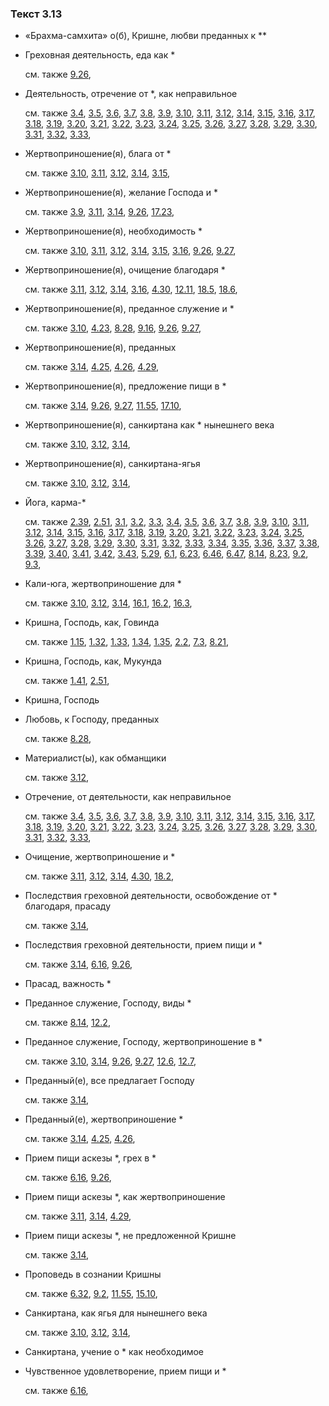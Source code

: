 ### Текст 3.13
	
- «Брахма-самхита» о(б), Кришне, любви преданных к \*\*

	
- Греховная деятельность, еда как \*

	см. также  [9.26](../09/0926.md), 
	
- Деятельность, отречение от \*, как неправильное

	см. также  [3.4](../03/0304.md),  [3.5](../03/0305.md),  [3.6](../03/0306.md),  [3.7](../03/0307.md),  [3.8](../03/0308.md),  [3.9](../03/0309.md),  [3.10](../03/0310.md),  [3.11](../03/0311.md),  [3.12](../03/0312.md),  [3.14](../03/0314.md),  [3.15](../03/0315.md),  [3.16](../03/0316.md),  [3.17](../03/0317.md),  [3.18](../03/0318.md),  [3.19](../03/0319.md),  [3.20](../03/0320.md),  [3.21](../03/0321.md),  [3.22](../03/0322.md),  [3.23](../03/0323.md),  [3.24](../03/0324.md),  [3.25](../03/0325.md),  [3.26](../03/0326.md),  [3.27](../03/0327.md),  [3.28](../03/0328.md),  [3.29](../03/0329.md),  [3.30](../03/0330.md),  [3.31](../03/0331.md),  [3.32](../03/0332.md),  [3.33](../03/0333.md), 
	
- Жертвоприношение(я), блага от \*

	см. также  [3.10](../03/0310.md),  [3.11](../03/0311.md),  [3.12](../03/0312.md),  [3.14](../03/0314.md),  [3.15](../03/0315.md), 
	
- Жертвоприношение(я), желание Господа и \*

	см. также  [3.9](../03/0309.md),  [3.11](../03/0311.md),  [3.14](../03/0314.md),  [9.26](../09/0926.md),  [17.23](../17/1723.md), 
	
- Жертвоприношение(я), необходимость \*

	см. также  [3.10](../03/0310.md),  [3.11](../03/0311.md),  [3.12](../03/0312.md),  [3.14](../03/0314.md),  [3.15](../03/0315.md),  [3.16](../03/0316.md),  [9.26](../09/0926.md),  [9.27](../09/0927.md), 
	
- Жертвоприношение(я), очищение благодаря \*

	см. также  [3.11](../03/0311.md),  [3.12](../03/0312.md),  [3.14](../03/0314.md),  [3.16](../03/0316.md),  [4.30](../04/0430.md),  [12.11](../12/1211.md),  [18.5](../18/1805.md),  [18.6](../18/1806.md), 
	
- Жертвоприношение(я), преданное служение и \*

	см. также  [3.10](../03/0310.md),  [4.23](../04/0423.md),  [8.28](../08/0828.md),  [9.16](../09/0916.md),  [9.26](../09/0926.md),  [9.27](../09/0927.md), 
	
- Жертвоприношение(я), преданных

	см. также  [3.14](../03/0314.md),  [4.25](../04/0425.md),  [4.26](../04/0426.md),  [4.29](../04/0429.md), 
	
- Жертвоприношение(я), предложение пищи в \*

	см. также  [3.14](../03/0314.md),  [9.26](../09/0926.md),  [9.27](../09/0927.md),  [11.55](../11/1155.md),  [17.10](../17/1710.md), 
	
- Жертвоприношение(я), санкиртана как \* нынешнего века

	см. также  [3.10](../03/0310.md),  [3.12](../03/0312.md),  [3.14](../03/0314.md), 
	
- Жертвоприношение(я), санкиртана-ягья

	см. также  [3.10](../03/0310.md),  [3.12](../03/0312.md),  [3.14](../03/0314.md), 
	
- Йога, карма-\*

	см. также  [2.39](../02/0239.md),  [2.51](../02/0251.md),  [3.1](../03/0301.md),  [3.2](../03/0302.md),  [3.3](../03/0303.md),  [3.4](../03/0304.md),  [3.5](../03/0305.md),  [3.6](../03/0306.md),  [3.7](../03/0307.md),  [3.8](../03/0308.md),  [3.9](../03/0309.md),  [3.10](../03/0310.md),  [3.11](../03/0311.md),  [3.12](../03/0312.md),  [3.14](../03/0314.md),  [3.15](../03/0315.md),  [3.16](../03/0316.md),  [3.17](../03/0317.md),  [3.18](../03/0318.md),  [3.19](../03/0319.md),  [3.20](../03/0320.md),  [3.21](../03/0321.md),  [3.22](../03/0322.md),  [3.23](../03/0323.md),  [3.24](../03/0324.md),  [3.25](../03/0325.md),  [3.26](../03/0326.md),  [3.27](../03/0327.md),  [3.28](../03/0328.md),  [3.29](../03/0329.md),  [3.30](../03/0330.md),  [3.31](../03/0331.md),  [3.32](../03/0332.md),  [3.33](../03/0333.md),  [3.34](../03/0334.md),  [3.35](../03/0335.md),  [3.36](../03/0336.md),  [3.37](../03/0337.md),  [3.38](../03/0338.md),  [3.39](../03/0339.md),  [3.40](../03/0340.md),  [3.41](../03/0341.md),  [3.42](../03/0342.md),  [3.43](../03/0343.md),  [5.29](../05/0529.md),  [6.1](../06/0601.md),  [6.23](../06/0623.md),  [6.46](../06/0646.md),  [6.47](../06/0647.md),  [8.14](../08/0814.md),  [8.23](../08/0823.md),  [9.2](../09/0902.md),  [9.3](../09/0903.md), 
	
- Кали-юга, жертвоприношение для \*

	см. также  [3.10](../03/0310.md),  [3.12](../03/0312.md),  [3.14](../03/0314.md),  [16.1](../16/1601.md),  [16.2](../16/1602.md),  [16.3](../16/1603.md), 
	
- Кришна, Господь, как, Говинда

	см. также  [1.15](../01/0115.md),  [1.32](../01/0132.md),  [1.33](../01/0133.md),  [1.34](../01/0134.md),  [1.35](../01/0135.md),  [2.2](../02/0202.md),  [7.3](../07/0703.md),  [8.21](../08/0821.md), 
	
- Кришна, Господь, как, Мукунда

	см. также  [1.41](../01/0141.md),  [2.51](../02/0251.md), 
	
- Кришна, Господь

	
- Любовь, к Господу, преданных

	см. также  [8.28](../08/0828.md), 
	
- Материалист(ы), как обманщики

	см. также  [3.12](../03/0312.md), 
	
- Отречение, от деятельности, как неправильное

	см. также  [3.4](../03/0304.md),  [3.5](../03/0305.md),  [3.6](../03/0306.md),  [3.7](../03/0307.md),  [3.8](../03/0308.md),  [3.9](../03/0309.md),  [3.10](../03/0310.md),  [3.11](../03/0311.md),  [3.12](../03/0312.md),  [3.14](../03/0314.md),  [3.15](../03/0315.md),  [3.16](../03/0316.md),  [3.17](../03/0317.md),  [3.18](../03/0318.md),  [3.19](../03/0319.md),  [3.20](../03/0320.md),  [3.21](../03/0321.md),  [3.22](../03/0322.md),  [3.23](../03/0323.md),  [3.24](../03/0324.md),  [3.25](../03/0325.md),  [3.26](../03/0326.md),  [3.27](../03/0327.md),  [3.28](../03/0328.md),  [3.29](../03/0329.md),  [3.30](../03/0330.md),  [3.31](../03/0331.md),  [3.32](../03/0332.md),  [3.33](../03/0333.md), 
	
- Очищение, жертвоприношение и \*

	см. также  [3.11](../03/0311.md),  [3.12](../03/0312.md),  [3.14](../03/0314.md),  [4.30](../04/0430.md),  [18.2](../18/1802.md), 
	
- Последствия греховной деятельности, освобождение от \* благодаря, прасаду

	см. также  [3.14](../03/0314.md), 
	
- Последствия греховной деятельности, прием пищи и \*

	см. также  [3.14](../03/0314.md),  [6.16](../06/0616.md),  [9.26](../09/0926.md), 
	
- Прасад, важность \*

	
- Преданное служение, Господу, виды \*

	см. также  [8.14](../08/0814.md),  [12.2](../12/1202.md), 
	
- Преданное служение, Господу, жертвоприношение в \*

	см. также  [3.10](../03/0310.md),  [3.14](../03/0314.md),  [9.26](../09/0926.md),  [9.27](../09/0927.md),  [12.6](../12/1206.md),  [12.7](../12/1207.md), 
	
- Преданный(е), все предлагает Господу

	см. также  [3.14](../03/0314.md), 
	
- Преданный(е), жертвоприношение \*

	см. также  [3.14](../03/0314.md),  [4.25](../04/0425.md),  [4.26](../04/0426.md), 
	
- Прием пищи аскезы \*, грех в \*

	см. также  [6.16](../06/0616.md),  [9.26](../09/0926.md), 
	
- Прием пищи аскезы \*, как жертвоприношение

	см. также  [3.11](../03/0311.md),  [3.14](../03/0314.md),  [4.29](../04/0429.md), 
	
- Прием пищи аскезы \*, не предложенной Кришне

	см. также  [3.14](../03/0314.md), 
	
- Проповедь в сознании Кришны

	см. также  [6.32](../06/0632.md),  [9.2](../09/0902.md),  [11.55](../11/1155.md),  [15.10](../15/1510.md), 
	
- Санкиртана, как ягья для нынешнего века

	см. также  [3.10](../03/0310.md),  [3.12](../03/0312.md),  [3.14](../03/0314.md), 
	
- Санкиртана, учение о \* как необходимое

	
- Чувственное удовлетворение, прием пищи и \*

	см. также  [6.16](../06/0616.md), 
